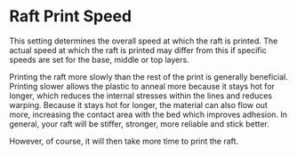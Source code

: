 Raft Print Speed
====
This setting determines the overall speed at which the raft is printed. The actual speed at which the raft is printed may differ from this if specific speeds are set for the base, middle or top layers. 

Printing the raft more slowly than the rest of the print is generally beneficial. Printing slower allows the plastic to anneal more because it stays hot for longer, which reduces the internal stresses within the lines and reduces warping. Because it stays hot for longer, the material can also flow out more, increasing the contact area with the bed which improves adhesion. In general, your raft will be stiffer, stronger, more reliable and stick better.

However, of course, it will then take more time to print the raft.
